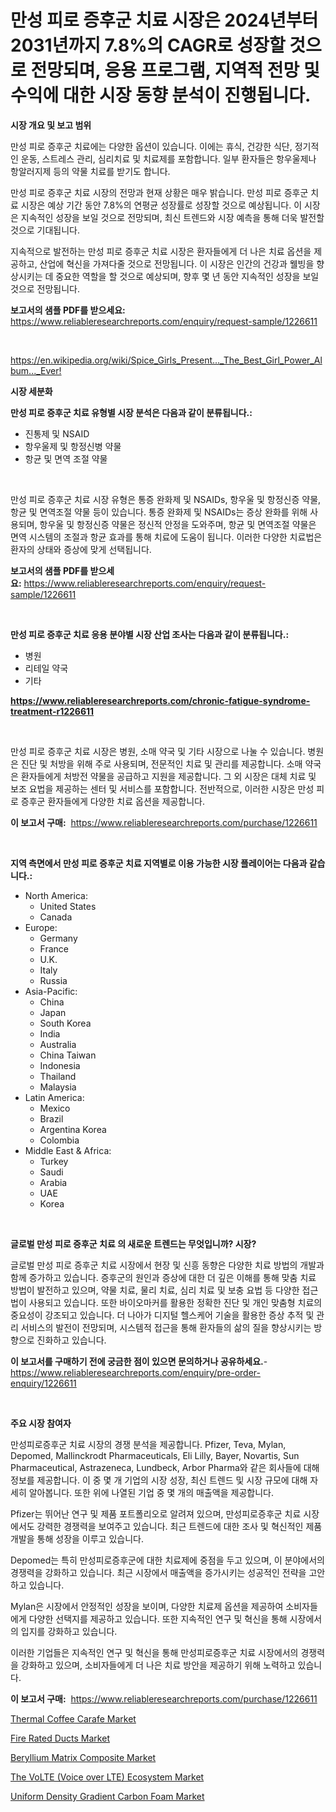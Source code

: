<p><h1>만성 피로 증후군 치료 시장은 2024년부터 2031년까지 7.8%의 CAGR로 성장할 것으로 전망되며, 응용 프로그램, 지역적 전망 및 수익에 대한 시장 동향 분석이 진행됩니다.</h1></p><p><strong>시장 개요 및 보고 범위</strong></p>
<p><p>만성 피로 증후군 치료에는 다양한 옵션이 있습니다. 이에는 휴식, 건강한 식단, 정기적인 운동, 스트레스 관리, 심리치료 및 치료제를 포함합니다. 일부 환자들은 항우울제나 항알러지제 등의 약물 치료를 받기도 합니다.</p><p>만성 피로 증후군 치료 시장의 전망과 현재 상황은 매우 밝습니다. 만성 피로 증후군 치료 시장은 예상 기간 동안 7.8%의 연평균 성장률로 성장할 것으로 예상됩니다. 이 시장은 지속적인 성장을 보일 것으로 전망되며, 최신 트렌드와 시장 예측을 통해 더욱 발전할 것으로 기대됩니다.</p><p>지속적으로 발전하는 만성 피로 증후군 치료 시장은 환자들에게 더 나은 치료 옵션을 제공하고, 산업에 혁신을 가져다줄 것으로 전망됩니다. 이 시장은 인간의 건강과 웰빙을 향상시키는 데 중요한 역할을 할 것으로 예상되며, 향후 몇 년 동안 지속적인 성장을 보일 것으로 전망됩니다.</p></p>
<p><strong>보고서의 샘플 PDF를 받으세요:</strong> <a href="https://www.reliableresearchreports.com/enquiry/request-sample/1226611">https://www.reliableresearchreports.com/enquiry/request-sample/1226611</a></p>
<p>&nbsp;</p>
<p><a href="https://en.wikipedia.org/wiki/Spice_Girls_Present..._The_Best_Girl_Power_Album..._Ever!">https://en.wikipedia.org/wiki/Spice_Girls_Present..._The_Best_Girl_Power_Album..._Ever!</a></p>
<p><strong>시장 세분화</strong></p>
<p><strong>만성 피로 증후군 치료 유형별 시장 분석은 다음과 같이 분류됩니다.:</strong></p>
<p><ul><li>진통제 및 NSAID</li><li>항우울제 및 항정신병 약물</li><li>항균 및 면역 조절 약물</li></ul></p>
<p>&nbsp;</p>
<p><p>만성 피로 증후군 치료 시장 유형은 통증 완화제 및 NSAIDs, 항우울 및 항정신증 약물, 항균 및 면역조절 약물 등이 있습니다. 통증 완화제 및 NSAIDs는 증상 완화를 위해 사용되며, 항우울 및 항정신증 약물은 정신적 안정을 도와주며, 항균 및 면역조절 약물은 면역 시스템의 조절과 항균 효과를 통해 치료에 도움이 됩니다. 이러한 다양한 치료법은 환자의 상태와 증상에 맞게 선택됩니다.</p></p>
<p><strong>보고서의 샘플 PDF를 받으세요:</strong>&nbsp;<a href="https://www.reliableresearchreports.com/enquiry/request-sample/1226611">https://www.reliableresearchreports.com/enquiry/request-sample/1226611</a></p>
<p>&nbsp;</p>
<p><strong> 만성 피로 증후군 치료 응용 분야별 시장 산업 조사는 다음과 같이 분류됩니다.:</strong></p>
<p><ul><li>병원</li><li>리테일 약국</li><li>기타</li></ul></p>
<p><strong><a href="https://www.reliableresearchreports.com/chronic-fatigue-syndrome-treatment-r1226611">https://www.reliableresearchreports.com/chronic-fatigue-syndrome-treatment-r1226611</a></strong></p>
<p>&nbsp;</p>
<p><p>만성 피로 증후군 치료 시장은 병원, 소매 약국 및 기타 시장으로 나눌 수 있습니다. 병원은 진단 및 처방을 위해 주로 사용되며, 전문적인 치료 및 관리를 제공합니다. 소매 약국은 환자들에게 처방전 약물을 공급하고 지원을 제공합니다. 그 외 시장은 대체 치료 및 보조 요법을 제공하는 센터 및 서비스를 포함합니다. 전반적으로, 이러한 시장은 만성 피로 증후군 환자들에게 다양한 치료 옵션을 제공합니다.</p></p>
<p><strong>이 보고서 구매:</strong>&nbsp; <a href="https://www.reliableresearchreports.com/purchase/1226611">https://www.reliableresearchreports.com/purchase/1226611</a></p>
<p>&nbsp;</p>
<p><strong>지역 측면에서 만성 피로 증후군 치료 지역별로 이용 가능한 시장 플레이어는 다음과 같습니다.:</strong></p>
<p><ul>
    <li>
        North America:
        <ul>
            <li>United States</li>
            <li>Canada</li>
        </ul>
    </li>
    <li>
        Europe:
        <ul>
            <li>Germany</li>
            <li>France</li>
            <li>U.K.</li>
            <li>Italy</li>
            <li>Russia</li>
        </ul>
    </li>
    <li>
        Asia-Pacific:
        <ul>
            <li>China</li>
            <li>Japan</li>
            <li>South Korea</li>
            <li>India</li>
            <li>Australia</li>
            <li>China Taiwan</li>
            <li>Indonesia</li>
            <li>Thailand</li>
            <li>Malaysia</li>
        </ul>
    </li>
    <li>
        Latin America:
        <ul>
            <li>Mexico</li>
            <li>Brazil</li>
            <li>Argentina Korea</li>
            <li>Colombia</li>
        </ul>
    </li>
    <li>
        Middle East & Africa:
        <ul>
            <li>Turkey</li>
            <li>Saudi</li>
            <li>Arabia</li>
            <li>UAE</li>
            <li>Korea</li>
        </ul>
    </li>
    </ul></p>
<p>&nbsp;</p>
<p><strong>글로벌 만성 피로 증후군 치료 의 새로운 트렌드는 무엇입니까? 시장?</strong></p>
<p><p>글로벌 만성 피로 증후군 치료 시장에서 현장 및 신흥 동향은 다양한 치료 방법의 개발과 함께 증가하고 있습니다. 증후군의 원인과 증상에 대한 더 깊은 이해를 통해 맞춤 치료 방법이 발전하고 있으며, 약물 치료, 물리 치료, 심리 치료 및 보충 요법 등 다양한 접근법이 사용되고 있습니다. 또한 바이오마커를 활용한 정확한 진단 및 개인 맞춤형 치료의 중요성이 강조되고 있습니다. 더 나아가 디지털 헬스케어 기술을 활용한 증상 추적 및 관리 서비스의 발전이 전망되며, 시스템적 접근을 통해 환자들의 삶의 질을 향상시키는 방향으로 진화하고 있습니다.</p></p>
<p><strong>이 보고서를 구매하기 전에 궁금한 점이 있으면 문의하거나 공유하세요.</strong>- <a href="https://www.reliableresearchreports.com/enquiry/pre-order-enquiry/1226611">https://www.reliableresearchreports.com/enquiry/pre-order-enquiry/1226611</a></p>
<p>&nbsp;</p>
<p><strong>주요 시장 참여자</strong></p>
<p><p>만성피로증후군 치료 시장의 경쟁 분석을 제공합니다. Pfizer, Teva, Mylan, Depomed, Mallinckrodt Pharmaceuticals, Eli Lilly, Bayer, Novartis, Sun Pharmaceutical, Astrazeneca, Lundbeck, Arbor Pharma와 같은 회사들에 대해 정보를 제공합니다. 이 중 몇 개 기업의 시장 성장, 최신 트렌드 및 시장 규모에 대해 자세히 알아봅니다. 또한 위에 나열된 기업 중 몇 개의 매출액을 제공합니다.</p><p>Pfizer는 뛰어난 연구 및 제품 포트폴리오로 알려져 있으며, 만성피로증후군 치료 시장에서도 강력한 경쟁력을 보여주고 있습니다. 최근 트렌드에 대한 조사 및 혁신적인 제품 개발을 통해 성장을 이루고 있습니다.</p><p>Depomed는 특히 만성피로증후군에 대한 치료제에 중점을 두고 있으며, 이 분야에서의 경쟁력을 강화하고 있습니다. 최근 시장에서 매출액을 증가시키는 성공적인 전략을 고안하고 있습니다.</p><p>Mylan은 시장에서 안정적인 성장을 보이며, 다양한 치료제 옵션을 제공하여 소비자들에게 다양한 선택지를 제공하고 있습니다. 또한 지속적인 연구 및 혁신을 통해 시장에서의 입지를 강화하고 있습니다.</p><p>이러한 기업들은 지속적인 연구 및 혁신을 통해 만성피로증후군 치료 시장에서의 경쟁력을 강화하고 있으며, 소비자들에게 더 나은 치료 방안을 제공하기 위해 노력하고 있습니다.</p></p>
<p><strong>이 보고서 구매:</strong>&nbsp;&nbsp;<a href="https://www.reliableresearchreports.com/purchase/1226611">https://www.reliableresearchreports.com/purchase/1226611</a></p>
<p><p><a href="https://medium.com/@jeancoleman732/strategic-insights-into-global-thermal-coffee-carafe-market-trends-2024-2031-covered-in-138-0960ae200546">Thermal Coffee Carafe Market</a></p><p><a href="https://www.linkedin.com/pulse/exploring-fire-rated-ducts-market-dynamics-global-trends-future-wlb2f?trackingId=wu6F%2BpjIneWqXcQ42vjEbA%3D%3D">Fire Rated Ducts Market</a></p><p><a href="https://github.com/kmatchooka/Market-Research-Report-List-1/blob/main/beryllium-matrix-composite-market.md">Beryllium Matrix Composite Market</a></p><p><a href="https://issuu.com/reportprime-2/docs/the-volte-voice-over-lte-ecosystem-market-size-203">The VoLTE (Voice over LTE) Ecosystem Market</a></p><p><a href="https://github.com/DarrenSipes1990/Market-Research-Report-List-2/blob/main/uniform-density-gradient-carbon-foam-market.md">Uniform Density Gradient Carbon Foam Market</a></p></p>